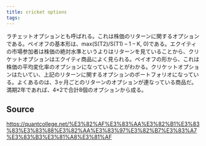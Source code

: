 ```yaml
---
title: cricket options
tags: 
---
```


ラチェットオプションとも呼ばれる。これは株価のリターンに関するオプションである。ペイオフの基本形は、max(S(T2)/S(T1) – 1 – K, 0)である。エクイティの市場参加者は株価の絶対水準というよりはリターンを見ていることから、クリケットオプションはエクイティ商品によく見られる。ペイオフの形から、これは株価の平均変化率のオプションになっていることがわかる。クリケットオプションはたいてい、上記のリターンに関するオプションのポートフォリオになっている。よくあるのは、3ヶ月ごとのリターンのオプションが連なっている商品だ。満期2年であれば、4×2で合計8個のオプションから成る。

## Source
https://quantcollege.net/%E3%82%AF%E3%83%AA%E3%82%B1%E3%83%83%E3%83%88%E3%82%AA%E3%83%97%E3%82%B7%E3%83%A7%E3%83%B3%E3%81%A8%E3%81%AF